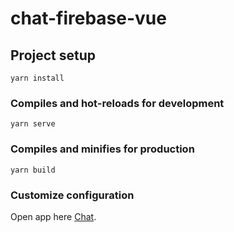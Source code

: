 # chat-firebase-vue

## Project setup

```
yarn install
```

### Compiles and hot-reloads for development

```
yarn serve
```

### Compiles and minifies for production

```
yarn build
```

### Customize configuration

Open app here [Chat](https://firechat-vue-86f94.firebaseapp.com/).
